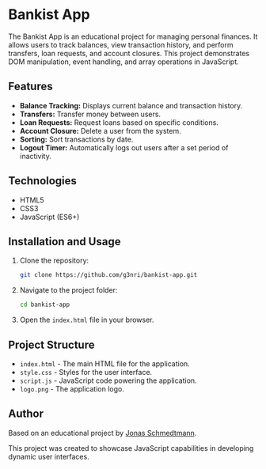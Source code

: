 # Bankist App

The Bankist App is an educational project for managing personal finances. It allows users to track balances, view transaction history, and perform transfers, loan requests, and account closures. This project demonstrates DOM manipulation, event handling, and array operations in JavaScript.

## Features

- **Balance Tracking:** Displays current balance and transaction history.
- **Transfers:** Transfer money between users.
- **Loan Requests:** Request loans based on specific conditions.
- **Account Closure:** Delete a user from the system.
- **Sorting:** Sort transactions by date.
- **Logout Timer:** Automatically logs out users after a set period of inactivity.

## Technologies

- HTML5
- CSS3
- JavaScript (ES6+)

## Installation and Usage

1. Clone the repository:

   ```bash
   git clone https://github.com/g3nri/bankist-app.git
   ```

2. Navigate to the project folder:

   ```bash
   cd bankist-app
   ```

3. Open the `index.html` file in your browser.

## Project Structure

- `index.html` - The main HTML file for the application.
- `style.css` - Styles for the user interface.
- `script.js` - JavaScript code powering the application.
- `logo.png` - The application logo.

## Author

Based on an educational project by [Jonas Schmedtmann](https://twitter.com/jonasschmedtman).

This project was created to showcase JavaScript capabilities in developing dynamic user interfaces.
